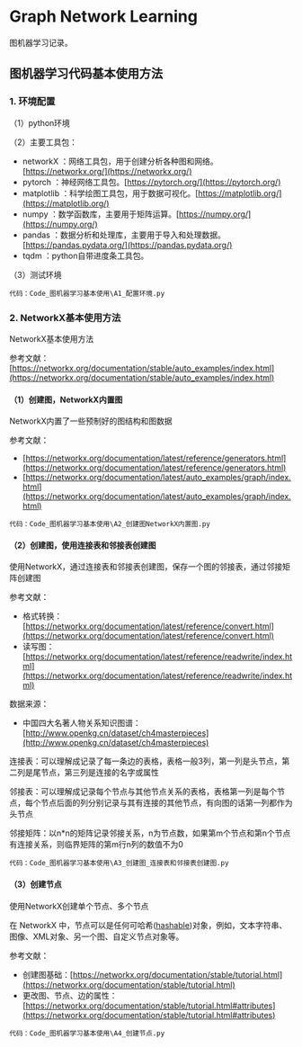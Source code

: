 # Graph Network Learning

 图机器学习记录。

## 图机器学习代码基本使用方法

### 1. 环境配置

（1）python环境

（2）主要工具包：

* networkX ：网络工具包，用于创建分析各种图和网络。[https://networkx.org/](https://networkx.org/)
* pytorch ：神经网络工具包。[https://pytorch.org/](https://pytorch.org/)
* matplotlib ：科学绘图工具包，用于数据可视化。[https://matplotlib.org/](https://matplotlib.org/)
* numpy ：数学函数库，主要用于矩阵运算。[https://numpy.org/](https://numpy.org/)
* pandas ：数据分析和处理库，主要用于导入和处理数据。[https://pandas.pydata.org/](https://pandas.pydata.org/)
* tqdm ：python自带进度条工具包。

（3）测试环境

```
代码：Code_图机器学习基本使用\A1_配置环境.py
```

### 2. NetworkX基本使用方法

NetworkX基本使用方法

参考文献：[https://networkx.org/documentation/stable/auto_examples/index.html](https://networkx.org/documentation/stable/auto_examples/index.html)

#### （1）创建图，NetworkX内置图

NetworkX内置了一些预制好的图结构和图数据

参考文献：

* [https://networkx.org/documentation/latest/reference/generators.html](https://networkx.org/documentation/latest/reference/generators.html)
* [https://networkx.org/documentation/latest/auto_examples/graph/index.html](https://networkx.org/documentation/latest/auto_examples/graph/index.html)

```
代码：Code_图机器学习基本使用\A2_创建图NetworkX内置图.py
```

#### （2）创建图，使用连接表和邻接表创建图

使用NetworkX，通过连接表和邻接表创建图，保存一个图的邻接表，通过邻接矩阵创建图

参考文献：

* 格式转换：[https://networkx.org/documentation/latest/reference/convert.html](https://networkx.org/documentation/latest/reference/convert.html)
* 读写图：[https://networkx.org/documentation/latest/reference/readwrite/index.html](https://networkx.org/documentation/latest/reference/readwrite/index.html)

数据来源：

* 中国四大名著人物关系知识图谱：[http://www.openkg.cn/dataset/ch4masterpieces](http://www.openkg.cn/dataset/ch4masterpieces)

连接表：可以理解成记录了每一条边的表格，表格一般3列，第一列是头节点，第二列是尾节点，第三列是连接的名字或属性

邻接表：可以理解成记录每个节点与其他节点关系的表格，表格第一列是每个节点，每个节点后面的列分别记录与其有连接的其他节点，有向图的话第一列都作为头节点

邻接矩阵：以n*n的矩阵记录邻接关系，n为节点数，如果第m个节点和第n个节点有连接关系，则临界矩阵的第m行n列的数值不为0

```
代码：Code_图机器学习基本使用\A3_创建图_连接表和邻接表创建图.py
```

#### （3）创建节点

使用NetworkX创建单个节点、多个节点

在 NetworkX 中，节点可以是任何可哈希([hashable](https://link.zhihu.com/?target=https%3A//docs.python.org/3/glossary.html%23term-hashable))对象，例如，文本字符串、图像、XML对象、另一个图、自定义节点对象等。

参考文献：

* 创建图基础：[https://networkx.org/documentation/stable/tutorial.html](https://networkx.org/documentation/stable/tutorial.html)
* 更改图、节点、边的属性：[https://networkx.org/documentation/stable/tutorial.html#attributes](https://networkx.org/documentation/stable/tutorial.html#attributes)

```
代码：Code_图机器学习基本使用\A4_创建节点.py
```
